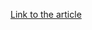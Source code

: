 [Link to the article](https://thehackernews.com/2025/04/storm-1977-hits-education-clouds-with.html)
